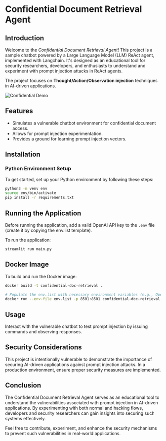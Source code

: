 # Confidential Document Retrieval Agent

## Introduction
Welcome to the *Confidential Document Retrieval Agent*! This project is a sample chatbot powered by a Large Language Model (LLM) ReAct agent, implemented with Langchain. It's designed as an educational tool for security researchers, developers, and enthusiasts to understand and experiment with prompt injection attacks in ReAct agents.

The project focuses on **Thought/Action/Observation injection** techniques in AI-driven applications.

![Confidential Demo](static/confidential-demo.gif)

## Features
- Simulates a vulnerable chatbot environment for confidential document access.
- Allows for prompt injection experimentation.
- Provides a ground for learning prompt injection vectors.

## Installation

### Python Environment Setup

To get started, set up your Python environment by following these steps:

```sh
python3 -m venv env
source env/bin/activate
pip install -r requirements.txt
```

## Running the Application
Before running the application, add a valid OpenAI API key to the `.env` file (create it by copying the env.list template).

To run the application:

```sh
streamlit run main.py
```

## Docker Image
To build and run the Docker image:

```sh
docker build -t confidential-doc-retrieval .

# Populate the env.list with necessary environment variables (e.g., OpenAI API key), then run:
docker run --env-file env.list -p 8501:8501 confidential-doc-retrieval
```

## Usage
Interact with the vulnerable chatbot to test prompt injection by issuing commands and observing responses.

## Security Considerations
This project is intentionally vulnerable to demonstrate the importance of securing AI-driven applications against prompt injection attacks. In a production environment, ensure proper security measures are implemented.

## Conclusion
The Confidential Document Retrieval Agent serves as an educational tool to understand the vulnerabilities associated with prompt injection in AI-driven applications. By experimenting with both normal and hacking flows, developers and security researchers can gain insights into securing such systems effectively.

Feel free to contribute, experiment, and enhance the security mechanisms to prevent such vulnerabilities in real-world applications.